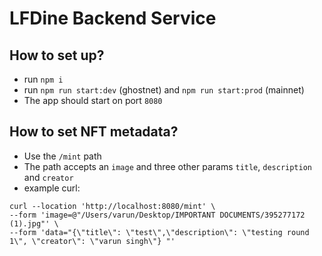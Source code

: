 # LFDine Backend Service

## How to set up?

- run `npm i`
- run `npm run start:dev` (ghostnet) and `npm run start:prod` (mainnet)
- The app should start on port `8080`

## How to set NFT metadata?

- Use the `/mint` path
- The path accepts an `image` and three other params `title`, `description` and `creator`
- example curl:

```
curl --location 'http://localhost:8080/mint' \
--form 'image=@"/Users/varun/Desktop/IMPORTANT DOCUMENTS/395277172 (1).jpg"' \
--form 'data="{\"title\": \"test\",\"description\": \"testing round 1\", \"creator\": \"varun singh\"} "'
```